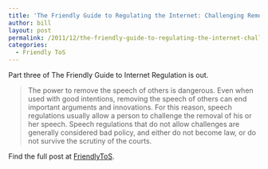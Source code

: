 ```yaml
---
title: 'The Friendly Guide to Regulating the Internet: Challenging Removal of Speech'
author: bill
layout: post
permalink: /2011/12/the-friendly-guide-to-regulating-the-internet-challenging-removal-of-speech/
categories:
  - Friendly ToS
---
```

Part three of The Friendly Guide to Internet Regulation is out.

> The power to remove the speech of others is dangerous. Even when used with
> good intentions, removing the speech of others can end important arguments
> and innovations. For this reason, speech regulations usually allow a person
> to challenge the removal of his or her speech. Speech regulations that do not
> allow challenges are generally considered bad policy, and either do not
> become law, or do not survive the scrutiny of the courts.

Find the full post at [FriendlyToS][1].

 [1]: http://blog.friendlytos.org/?p=91

